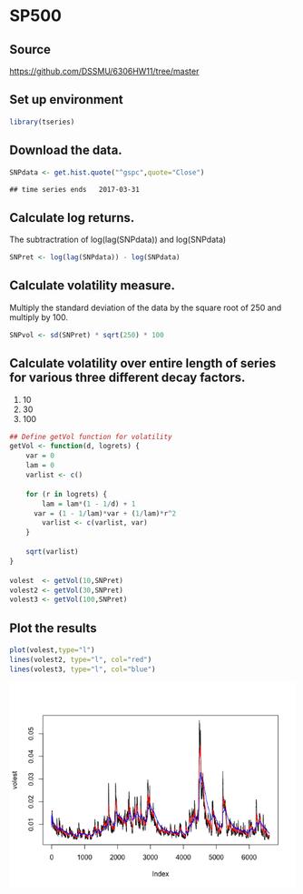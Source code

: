 SP500
================

Source
------

<https://github.com/DSSMU/6306HW11/tree/master>

Set up environment
------------------

``` r
library(tseries)
```

Download the data.
------------------

``` r
SNPdata <- get.hist.quote("^gspc",quote="Close")
```

    ## time series ends   2017-03-31

Calculate log returns.
----------------------

The subtractration of log(lag(SNPdata)) and log(SNPdata)

``` r
SNPret <- log(lag(SNPdata)) - log(SNPdata)
```

Calculate volatility measure.
-----------------------------

Multiply the standard deviation of the data by the square root of 250 and multiply by 100.

``` r
SNPvol <- sd(SNPret) * sqrt(250) * 100
```

Calculate volatility over entire length of series for various three different decay factors.
--------------------------------------------------------------------------------------------

1.  10
2.  30
3.  100

``` r
## Define getVol function for volatility
getVol <- function(d, logrets) {
    var = 0
    lam = 0
    varlist <- c()

    for (r in logrets) {
        lam = lam*(1 - 1/d) + 1
      var = (1 - 1/lam)*var + (1/lam)*r^2
        varlist <- c(varlist, var)
    }

    sqrt(varlist)
}

volest  <- getVol(10,SNPret)
volest2 <- getVol(30,SNPret)
volest3 <- getVol(100,SNPret)
```

Plot the results
----------------

``` r
plot(volest,type="l")
lines(volest2, type="l", col="red")
lines(volest3, type="l", col="blue")
```

![](SP500_files/figure-markdown_github/plot-1.png)
